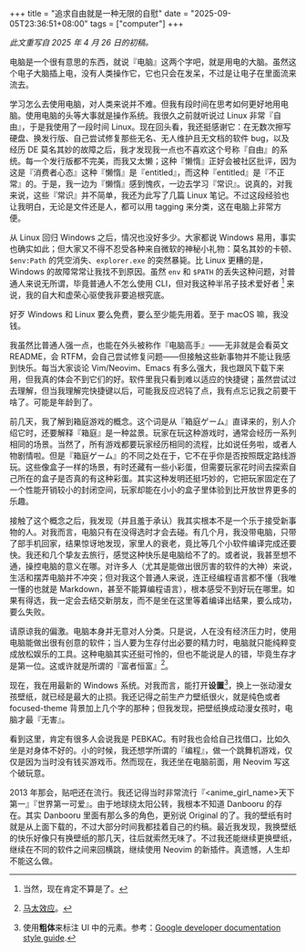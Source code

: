 +++
title = "追求自由就是一种无限的自慰"
date = "2025-09-05T23:36:51+08:00"
tags = ["computer"]
+++

_此文重写自 2025 年 4 月 26 日的初稿。_

电脑是一个很有意思的东西，就说『电脑』这两个字吧，就是用电的大脑。虽然这个电子大脑插上电，没有人类操作它，它也只会在发呆，不过是让电子在里面流来流去。

学习怎么去使用电脑，对人类来说并不难。但我有段时间在思考如何更好地用电脑。使用电脑的头等大事就是操作系统。我很久之前就听说过 Linux 非常『自由』，于是我使用了一段时间 Linux。现在回头看，我还挺感谢它：在无数次擦写硬盘、换发行版、自己尝试修复那些无名、无人维护且无文档的软件 bug，以及经历 DE 莫名其妙的故障之后，我才发现我一点也不喜欢这个号称『自由』的系统。每一个发行版都不完美，而我又太懒；这种『懒惰』正好会被社区批评，因为这是『消费者心态』这种『懒惰』是『entitled』，而这种『entitled』是『不正常』的。于是，我一边为『懒惰』感到愧疚，一边去学习『常识』。说真的，对我来说，这些『常识』并不简单，我还为此写了几篇 Linux 笔记。不过这段经验也让我明白，无论是文件还是人，都可以用 tagging 来分类，这在电脑上非常方便。

从 Linux 回归 Windows 之后，情况也没好多少。大家都说 Windows 易用，事实也确实如此；但大家又不得不忍受各种来自微软的神秘小礼物：莫名其妙的卡顿、`$env:Path` 的凭空消失、`explorer.exe` 的突然暴毙。比 Linux 更糟的是，Windows 的故障常常让我找不到原因。虽然 `env` 和 `$PATH` 的丢失这种问题，对普通人来说无所谓，毕竟普通人不怎么使用 CLI，但对我这种半吊子技术爱好者 [^1] 来说，我的自大和虚荣心驱使我非要追根究底。

好歹 Windows 和 Linux 要么免费，要么至少能先用着。至于 macOS 嘛，我没钱。

我虽然比普通人强一点，也能在外头被称作『电脑高手』——无非就是会看英文 README，会 RTFM，会自己尝试修复问题——但接触这些新事物并不能让我感到快乐。每当大家谈论 Vim/Neovim、Emacs 有多么强大，我也跟风下载下来用，但我真的体会不到它们的好。软件里我只看到难以适应的快捷键；虽然尝试过去理解，但当我理解完快捷键以后，可能我反应迟钝了点，我有点忘记我之前要干啥了。可能是年龄到了。

前几天，我了解到箱庭游戏的概念。这个词是从『箱庭ゲーム』直译来的，别人介绍它时，还要解释『箱庭』是一种盆景。玩家在玩这种游戏时，通常会经历一系列相同的场景。当然了，所有游戏都要玩家经历相同的流程，比如说任务啦，或者人物剧情啦。但是『箱庭ゲーム』的不同之处在于，它不在乎你是否按照既定路线游玩。这些像盒子一样的场景，有时还藏有一些小彩蛋，但需要玩家花时间去探索自己所在的盒子是否真的有这种彩蛋。其实这种发明还挺巧妙的，它把玩家固定在了一个性能开销较小的封闭空间，玩家却能在小小的盒子里体验到比开放世界更多的乐趣。

接触了这个概念之后，我发现（并且羞于承认）我其实根本不是一个乐于接受新事物的人。对我而言，电脑只有在没得选时才会去碰。有几个月，我没带电脑，只带了部手机回家，结果惊讶地发现，家里人的衰老，竟比等几个小软件编译完成还要快。我还和几个挚友去旅行，感觉这种快乐是电脑给不了的。或者说，我甚至想不通，操控电脑的意义在哪。对许多人（尤其是能做出很厉害的软件的大神）来说，生活和摆弄电脑并不冲突；但对我这个普通人来说，连正经编程语言都不懂（我唯一懂的也就是 Markdown，甚至不能算编程语言），根本感受不到好玩在哪里。如果有得选，我一定会去结交新朋友，而不是坐在这里等着编译出结果，要么成功，要么失败。

请原谅我的偏激。电脑本身并无意对人分类。只是说，人在没有经济压力时，使用电脑能做出很有创意的软件；当人要为生存付出必要的精力时，电脑就只能纯粹变成放松娱乐的工具。这种电脑其实还挺可怜的，但也不能说是人的错，毕竟生存才是第一位。这或许就是所谓的『富者恒富』[^2]。

现在，我在用最新的 Windows 系统。对我而言，能打开**设置**[^3]，换上一张动漫女孩壁纸，就已经是最大的止损。我还记得之前生产力壁纸很火，就是纯色或者 focused-theme 背景加上几个字的那种；但我发现，把壁纸换成动漫女孩时，电脑才最『无害』。

看到这里，肯定有很多人会说我是 PEBKAC。有时我也会给自己找借口，比如久坐是对身体不好的。小的时候，我还想学所谓的『编程』，做一个跳舞机游戏，仅仅是因为当时没有钱买游戏币。然而现在，我还坐在电脑前面，用 Neovim 写这个破玩意。

2013 年那会，贴吧还在流行。我还记得当时非常流行『<anime_girl_name>天下第一』『世界第一可爱』。由于地球绕太阳公转，我根本不知道 Danbooru 的存在。其实 Danbooru 里面有那么多的角色，更别说 Original 的了。我的壁纸有时就是从上面下载的，不过大部分时间我都挂着自己的约稿。最近我发现，我换壁纸的快乐好像只有换壁纸的那几天，往后就索然无味了。不过我还能继续更换壁纸，继续在不同的软件之间来回横跳，继续使用 Neovim 的新插件。真遗憾，人生却不能这么做。

[^1]: 当然，现在肯定不算是了。
[^2]: [马太效应](https://en.wikipedia.org/wiki/Matthew_effect)。
[^3]: 使用**粗体**来标注 UI 中的元素。参考：[Google developer documentation style guide](https://developers.google.com/style/text-formatting).
